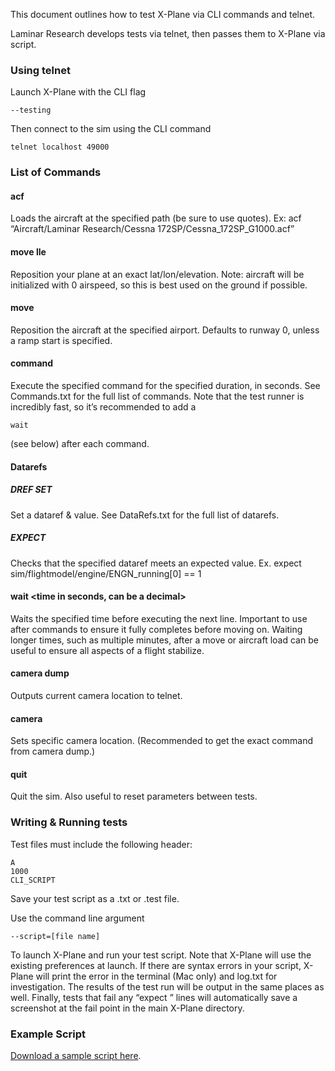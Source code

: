 This document outlines how to test X-Plane via CLI commands and telnet.

Laminar Research develops tests via telnet, then passes them to X-Plane via script.

### Using telnet

Launch X-Plane with the CLI flag

```
--testing
```

Then connect to the sim using the CLI command

```
telnet localhost 49000
```

### List of Commands

#### acf <string>

Loads the aircraft at the specified path (be sure to use quotes). Ex: acf “Aircraft/Laminar Research/Cessna 172SP/Cessna_172SP_G1000.acf”

#### move lle <latitude> <longitude> <elevation in meters>

Reposition your plane at an exact lat/lon/elevation. Note: aircraft will be initialized with 0 airspeed, so this is best used on the ground if possible.

#### move <ICAO> <optional ramp start>

Reposition the aircraft at the specified airport. Defaults to runway 0, unless a ramp start is specified.

#### command <command> <optional time in seconds>

Execute the specified command for the specified duration, in seconds. See Commands.txt for the full list of commands. Note that the test runner is incredibly fast, so it’s recommended to add a

```
wait
```

(see below) after each command.

#### Datarefs

##### DREF SET <DATAREF> <VALUE>

Set a dataref & value. See DataRefs.txt for the full list of datarefs.

##### EXPECT <DATAREF> <CONDITIONAL> <VALUE>

Checks that the specified dataref meets an expected value. Ex. expect sim/flightmodel/engine/ENGN_running[0] == 1

#### wait <time in seconds, can be a decimal>

Waits the specified time before executing the next line. Important to use after commands to ensure it fully completes before moving on. Waiting longer times, such as multiple minutes, after a move or aircraft load can be useful to ensure all aspects of a flight stabilize.

#### camera dump

Outputs current camera location to telnet.

#### camera <additional params>

Sets specific camera location. (Recommended to get the exact command from camera dump.)

#### quit

Quit the sim. Also useful to reset parameters between tests.

### Writing & Running tests

Test files must include the following header:

```
A
1000
CLI_SCRIPT
```

Save your test script as a .txt or .test file.

Use the command line argument

```
--script=[file name]
```
To launch X-Plane and run your test script. Note that X-Plane will use the existing preferences at launch. If there are syntax errors in your script, X-Plane will print the error in the terminal (Mac only) and log.txt for investigation. The results of the test run will be output in the same places as well. Finally, tests that fail any “expect <dataref>” lines will automatically save a screenshot at the fail point in the main X-Plane directory.

### Example Script

[Download a sample script here](https://developer.x-plane.com/wp-content/uploads/2021/03/script.txt).